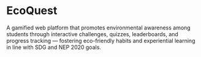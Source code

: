 # EcoQuest
A gamified web platform that promotes environmental awareness among students through interactive challenges, quizzes, leaderboards, and progress tracking — fostering eco-friendly habits and experiential learning in line with SDG and NEP 2020 goals.
